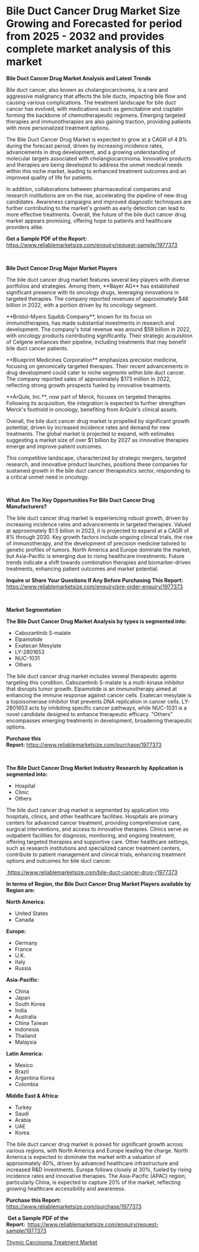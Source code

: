 <p><h1>Bile Duct Cancer Drug Market Size Growing and Forecasted for period from 2025 - 2032 and provides complete market analysis of this market</h1></p><p><strong>Bile Duct Cancer Drug Market Analysis and Latest Trends</strong></p>
<p><p>Bile duct cancer, also known as cholangiocarcinoma, is a rare and aggressive malignancy that affects the bile ducts, impacting bile flow and causing various complications. The treatment landscape for bile duct cancer has evolved, with medications such as gemcitabine and cisplatin forming the backbone of chemotherapeutic regimens. Emerging targeted therapies and immunotherapies are also gaining traction, providing patients with more personalized treatment options.</p><p>The Bile Duct Cancer Drug Market is expected to grow at a CAGR of 4.9% during the forecast period, driven by increasing incidence rates, advancements in drug development, and a growing understanding of molecular targets associated with cholangiocarcinoma. Innovative products and therapies are being developed to address the unmet medical needs within this niche market, leading to enhanced treatment outcomes and an improved quality of life for patients.</p><p>In addition, collaborations between pharmaceutical companies and research institutions are on the rise, accelerating the pipeline of new drug candidates. Awareness campaigns and improved diagnostic techniques are further contributing to the market's growth as early detection can lead to more effective treatments. Overall, the future of the bile duct cancer drug market appears promising, offering hope to patients and healthcare providers alike.</p></p>
<p><strong>Get a Sample PDF of the Report:&nbsp;</strong> <a href="https://www.reliablemarketsize.com/enquiry/request-sample/1977373?utm_campaign=3009&utm_medium=2&utm_source=Github&utm_content=ia&utm_term=08032025&utm_id=bile-duct-cancer-drug">https://www.reliablemarketsize.com/enquiry/request-sample/1977373</a></p>
<p>&nbsp;</p>
<p><strong>Bile Duct Cancer Drug Major Market Players</strong></p>
<p><p>The bile duct cancer drug market features several key players with diverse portfolios and strategies. Among them, **Bayer AG** has established significant presence with its oncology drugs, leveraging innovations in targeted therapies. The company reported revenues of approximately $48 billion in 2022, with a portion driven by its oncology segment. </p><p>**Bristol-Myers Squibb Company**, known for its focus on immunotherapies, has made substantial investments in research and development. The company's total revenue was around $59 billion in 2022, with oncology products contributing significantly. Their strategic acquisition of Celgene enhances their pipeline, including treatments that may benefit bile duct cancer patients.</p><p>**Blueprint Medicines Corporation** emphasizes precision medicine, focusing on genomically targeted therapies. Their recent advancements in drug development could cater to niche segments within bile duct cancer. The company reported sales of approximately $173 million in 2022, reflecting strong growth prospects fueled by innovative treatments.</p><p>**ArQule, Inc.**, now part of Merck, focuses on targeted therapies. Following its acquisition, the integration is expected to further strengthen Merck's foothold in oncology, benefiting from ArQule's clinical assets.</p><p>Overall, the bile duct cancer drug market is propelled by significant growth potential, driven by increased incidence rates and demand for new treatments. The global market is projected to expand, with estimates suggesting a market size of over $1 billion by 2027 as innovative therapies emerge and improve patient outcomes.</p><p>This competitive landscape, characterized by strategic mergers, targeted research, and innovative product launches, positions these companies for sustained growth in the bile duct cancer therapeutics sector, responding to a critical unmet need in oncology.</p></p>
<p>&nbsp;</p>
<p><strong>What Are The Key Opportunities For Bile Duct Cancer Drug Manufacturers?</strong></p>
<p><p>The bile duct cancer drug market is experiencing robust growth, driven by increasing incidence rates and advancements in targeted therapies. Valued at approximately $1.5 billion in 2023, it is projected to expand at a CAGR of 8% through 2030. Key growth factors include ongoing clinical trials, the rise of immunotherapy, and the development of precision medicine tailored to genetic profiles of tumors. North America and Europe dominate the market, but Asia-Pacific is emerging due to rising healthcare investments. Future trends indicate a shift towards combination therapies and biomarker-driven treatments, enhancing patient outcomes and market potential.</p></p>
<p><strong>Inquire or Share Your Questions If Any Before Purchasing This Report:</strong> <a href="https://www.reliablemarketsize.com/enquiry/pre-order-enquiry/1977373?utm_campaign=3009&utm_medium=2&utm_source=Github&utm_content=ia&utm_term=08032025&utm_id=bile-duct-cancer-drug">https://www.reliablemarketsize.com/enquiry/pre-order-enquiry/1977373</a></p>
<p>&nbsp;</p>
<p><strong>Market Segmentation</strong></p>
<p><strong>The Bile Duct Cancer Drug Market Analysis by types is segmented into:</strong></p>
<p><ul><li>Cabozantinib S-malate</li><li>Elpamotide</li><li>Exatecan Mesylate</li><li>LY-2801653</li><li>NUC-1031</li><li>Others</li></ul></p>
<p><p>The bile duct cancer drug market includes several therapeutic agents targeting this condition. Cabozantinib S-malate is a multi-kinase inhibitor that disrupts tumor growth. Elpamotide is an immunotherapy aimed at enhancing the immune response against cancer cells. Exatecan mesylate is a topoisomerase inhibitor that prevents DNA replication in cancer cells. LY-2801653 acts by inhibiting specific cancer pathways, while NUC-1031 is a novel candidate designed to enhance therapeutic efficacy. "Others" encompasses emerging treatments in development, broadening therapeutic options.</p></p>
<p><strong>Purchase this Report:&nbsp;</strong><a href="https://www.reliablemarketsize.com/purchase/1977373?utm_campaign=3009&utm_medium=2&utm_source=Github&utm_content=ia&utm_term=08032025&utm_id=bile-duct-cancer-drug">https://www.reliablemarketsize.com/purchase/1977373</a></p>
<p>&nbsp;</p>
<p><strong>The Bile Duct Cancer Drug Market Industry Research by Application is segmented into:</strong></p>
<p><ul><li>Hospital</li><li>Clinic</li><li>Others</li></ul></p>
<p><p>The bile duct cancer drug market is segmented by application into hospitals, clinics, and other healthcare facilities. Hospitals are primary centers for advanced cancer treatment, providing comprehensive care, surgical interventions, and access to innovative therapies. Clinics serve as outpatient facilities for diagnosis, monitoring, and ongoing treatment, offering targeted therapies and supportive care. Other healthcare settings, such as research institutions and specialized cancer treatment centers, contribute to patient management and clinical trials, enhancing treatment options and outcomes for bile duct cancer.</p></p>
<p><a href="https://www.reliablemarketsize.com/bile-duct-cancer-drug-r1977373?utm_campaign=3009&utm_medium=2&utm_source=Github&utm_content=ia&utm_term=08032025&utm_id=bile-duct-cancer-drug">&nbsp;https://www.reliablemarketsize.com/bile-duct-cancer-drug-r1977373</a></p>
<p><strong>In terms of Region, the Bile Duct Cancer Drug Market Players available by Region are:</strong></p>
<p>
    <p> <strong> North America: </strong>
        <ul>
            <li>United States</li>
            <li>Canada</li>
        </ul>
        </p> 
    <p> <strong> Europe: </strong>
        <ul>
            <li>Germany</li>
            <li>France</li>
            <li>U.K.</li>
            <li>Italy</li>
            <li>Russia</li>
        </ul>
        </p> 
    <p> <strong> Asia-Pacific: </strong>
        <ul>
            <li>China</li>
            <li>Japan</li>
            <li>South Korea</li>
            <li>India</li>
            <li>Australia</li>
            <li>China Taiwan</li>
            <li>Indonesia</li>
            <li>Thailand</li>
            <li>Malaysia</li>
        </ul>
        </p> 
    <p> <strong> Latin America: </strong>
        <ul>
            <li>Mexico</li>
            <li>Brazil</li>
            <li>Argentina Korea</li>
            <li>Colombia</li>
        </ul>
        </p> 
    <p> <strong> Middle East & Africa: </strong>
        <ul>
            <li>Turkey</li>
            <li>Saudi</li>
            <li>Arabia</li>
            <li>UAE</li>
            <li>Korea</li>
        </ul>
    </p>
    </p>
<p><p>The bile duct cancer drug market is poised for significant growth across various regions, with North America and Europe leading the charge. North America is expected to dominate the market with a valuation of approximately 40%, driven by advanced healthcare infrastructure and increased R&D investments. Europe follows closely at 30%, fueled by rising incidence rates and innovative therapies. The Asia-Pacific (APAC) region, particularly China, is expected to capture 20% of the market, reflecting growing healthcare accessibility and awareness.</p></p>
<p><strong>Purchase this Report: </strong><a href="https://www.reliablemarketsize.com/purchase/1977373?utm_campaign=3009&utm_medium=2&utm_source=Github&utm_content=ia&utm_term=08032025&utm_id=bile-duct-cancer-drug">https://www.reliablemarketsize.com/purchase/1977373</a></p>
<p>&nbsp;<strong>Get a Sample PDF of the Report:&nbsp;&nbsp;</strong><a href="https://www.reliablemarketsize.com/enquiry/request-sample/1977373?utm_campaign=3009&utm_medium=2&utm_source=Github&utm_content=ia&utm_term=08032025&utm_id=bile-duct-cancer-drug">https://www.reliablemarketsize.com/enquiry/request-sample/1977373</a></p>
<p><strong></strong></p>
<p><p><a href="https://github.com/darenph8er/Market-Research-Report-List-1/blob/main/thymic-carcinoma-treatment-market.md?utm_campaign=3009&utm_medium=2&utm_source=Github&utm_content=ia&utm_term=08032025&utm_id=bile-duct-cancer-drug">Thymic Carcinoma Treatment Market</a></p></p>